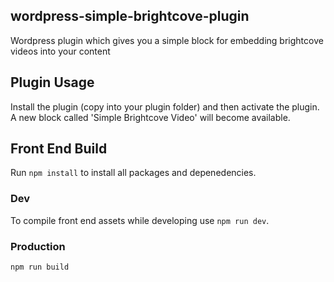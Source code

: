 ## wordpress-simple-brightcove-plugin
Wordpress plugin which gives you a simple block for embedding brightcove videos into your content

## Plugin Usage
Install the plugin (copy into your plugin folder) and then activate the plugin. A new block called 'Simple Brightcove Video' will become available.

## Front End Build
Run `npm install` to install all packages and depenedencies.

### Dev
To compile front end assets while developing use `npm run dev`.

### Production
`npm run build`